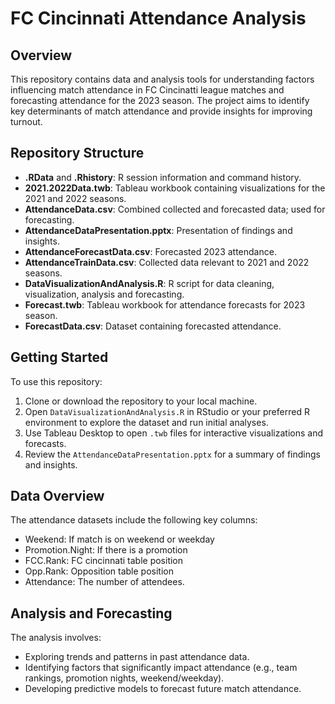 # FC Cincinnati Attendance Analysis

## Overview

This repository contains data and analysis tools for understanding factors influencing match attendance in FC Cincinatti league matches and forecasting attendance for the 2023 season. The project aims to identify key determinants of match attendance and provide insights for improving turnout.

## Repository Structure

- **.RData** and **.Rhistory**: R session information and command history.
- **2021.2022Data.twb**: Tableau workbook containing visualizations for the 2021 and 2022 seasons.
- **AttendanceData.csv**: Combined collected and forecasted data; used for forecasting.
- **AttendanceDataPresentation.pptx**: Presentation of findings and insights.
- **AttendanceForecastData.csv**: Forecasted 2023 attendance.
- **AttendanceTrainData.csv**: Collected data relevant to 2021 and 2022 seasons.
- **DataVisualizationAndAnalysis.R**: R script for data cleaning, visualization, analysis and forecasting.
- **Forecast.twb**: Tableau workbook for attendance forecasts for 2023 season.
- **ForecastData.csv**: Dataset containing forecasted attendance.

## Getting Started

To use this repository:

1. Clone or download the repository to your local machine.
2. Open `DataVisualizationAndAnalysis.R` in RStudio or your preferred R environment to explore the dataset and run initial analyses.
3. Use Tableau Desktop to open `.twb` files for interactive visualizations and forecasts.
4. Review the `AttendanceDataPresentation.pptx` for a summary of findings and insights.

## Data Overview

The attendance datasets include the following key columns:

- Weekend: If match is on weekend or weekday
- Promotion.Night: If there is a promotion
- FCC.Rank: FC cincinnati table position
- Opp.Rank: Opposition table position
- Attendance: The number of attendees.

## Analysis and Forecasting

The analysis involves:

- Exploring trends and patterns in past attendance data.
- Identifying factors that significantly impact attendance (e.g., team rankings, promotion nights, weekend/weekday).
- Developing predictive models to forecast future match attendance.

